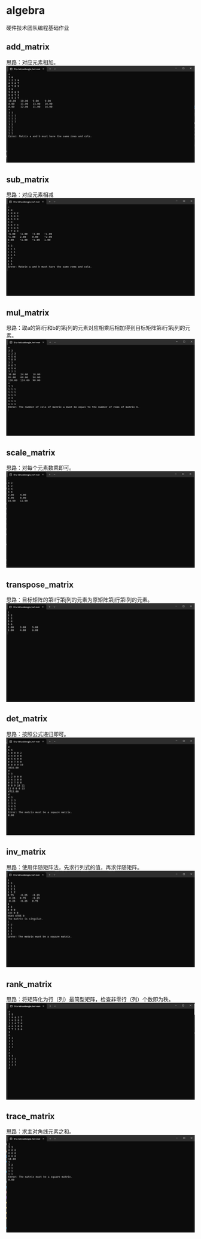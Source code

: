 # algebra
硬件技术团队编程基础作业
## add_matrix
思路：对应元素相加。
![](.\pic\add_matrix.png)
## sub_matrix
思路：对应元素相减
![](.\pic\sub_matrix.png)
## mul_matrix
思路：取a的第i行和b的第j列的元素对应相乘后相加得到目标矩阵第i行第j列的元素。
![](.\pic\mul_matrix.png)
## scale_matrix
思路：对每个元素数乘即可。
![](.\pic\scale_matrix.png)
## transpose_matrix
思路：目标矩阵的第i行第j列的元素为原矩阵第j行第i列的元素。
![](.\pic\transpose_matrix.png)
## det_matrix
思路：按照公式递归即可。
![](.\pic\det_matrix.png)
## inv_matrix
思路：使用伴随矩阵法，先求行列式的值，再求伴随矩阵。
![](.\pic\inv_matrix.png)
## rank_matrix
思路：将矩阵化为行（列）最简型矩阵，检查非零行（列）个数即为秩。
![](.\pic\rank_matrix.png)
## trace_matrix
思路：求主对角线元素之和。
![](.\pic\trace_matrix.png)





















